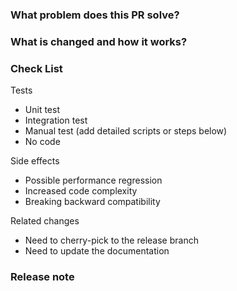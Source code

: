 <!--
Thank you for contributing to Dumpling! Please read the [CONTRIBUTING](https://github.com/pingcap/dumpling/blob/master/CONTRIBUTING.md) document **BEFORE** filing this PR.
-->

### What problem does this PR solve? <!--add issue link with summary if exists-->


### What is changed and how it works?


### Check List <!--REMOVE the items that are not applicable-->

Tests <!-- At least one of them must be included. -->

 - Unit test
 - Integration test
 - Manual test (add detailed scripts or steps below)
 - No code

Side effects

 - Possible performance regression
 - Increased code complexity
 - Breaking backward compatibility

Related changes

 - Need to cherry-pick to the release branch
 - Need to update the documentation
 
### Release note

<!-- bugfixes or new feature need a release note, must in the form of a list, such as

- support -T/--tables-list argument

or if no need to be included in the release note, just add the following line

- No release note
-->
